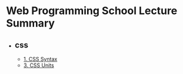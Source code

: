# Web Programming School Lecture Summary

* ## css
  * [1. CSS Syntax](1_css3_syntax.md)
  * [3. CSS Units](3_css3_units.md)